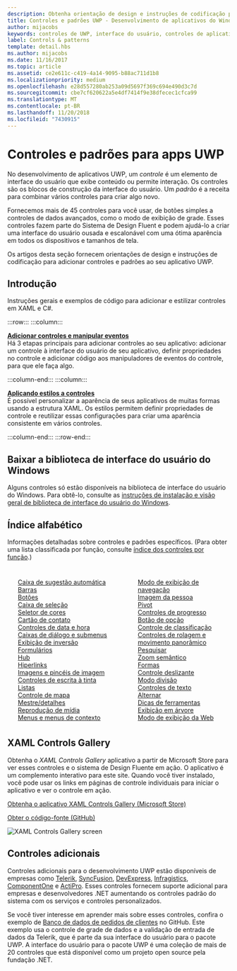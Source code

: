 ```yaml
---
description: Obtenha orientação de design e instruções de codificação para adicionar controles e padrões ao seu aplicativo UWP. Encontre mais de 45 controles poderosos para uso com o seu aplicativo.
title: Controles e padrões UWP - Desenvolvimento de aplicativos do Windows
author: mijacobs
keywords: controles de UWP, interface do usuário, controles de aplicativo
label: Controls & patterns
template: detail.hbs
ms.author: mijacobs
ms.date: 11/16/2017
ms.topic: article
ms.assetid: ce2e611c-c419-4a14-9095-b88ac711d1b8
ms.localizationpriority: medium
ms.openlocfilehash: e28d557280ab253a09d5697f369c694e490d3c7d
ms.sourcegitcommit: cbe7cf620622a5e4df7414f9e38dfecec1cfca99
ms.translationtype: MT
ms.contentlocale: pt-BR
ms.lasthandoff: 11/20/2018
ms.locfileid: "7430915"
---
```

# <a name="controls-and-patterns-for-uwp-apps"></a>Controles e padrões para apps UWP
 

No desenvolvimento de aplicativos UWP, um <i>controle</i> é um elemento de interface do usuário que exibe conteúdo ou permite interação. Os controles são os blocos de construção da interface do usuário. Um <i>padrão</i> é a receita para combinar vários controles para criar algo novo.

Fornecemos mais de 45 controles para você usar, de botões simples a controles de dados avançados, como o modo de exibição de grade.  Esses controles fazem parte do Sistema de Design Fluent e podem ajudá-lo a criar uma interface do usuário ousada e escalonável com uma ótima aparência em todos os dispositivos e tamanhos de tela. 

Os artigos desta seção fornecem orientações de design e instruções de codificação para adicionar controles e padrões ao seu aplicativo UWP. 

## <a name="intro"></a>Introdução

Instruções gerais e exemplos de código para adicionar e estilizar controles em XAML e C#.

:::row:::
    :::column:::
      <p><b><a href="controls-and-events-intro.md">Adicionar controles e manipular eventos</a></b> <br/>
Há 3 etapas principais para adicionar controles ao seu aplicativo: adicionar um controle à interface do usuário de seu aplicativo, definir propriedades no controle e adicionar código aos manipuladores de eventos do controle, para que ele faça algo.</p>
    :::column-end:::
    :::column:::
      <p><b><a href="xaml-styles.md">Aplicando estilos a controles</a></b> <br/>
É possível personalizar a aparência de seus aplicativos de muitas formas usando a estrutura XAML. Os estilos permitem definir propriedades de controle e reutilizar essas configurações para criar uma aparência consistente em vários controles.</p>
    :::column-end:::
:::row-end:::

## <a name="get-the-windows-ui-library"></a>Baixar a biblioteca de interface do usuário do Windows
Alguns controles só estão disponíveis na biblioteca de interface do usuário do Windows. Para obtê-lo, consulte as [instruções de instalação e visão geral de biblioteca de interface do usuário do Windows](/uwp/toolkits/winui/).

## <a name="alphabetical-index"></a>Índice alfabético 

Informações detalhadas sobre controles e padrões específicos. (Para obter uma lista classificada por função, consulte <a href="controls-by-function.md">índice dos controles por função</a>.)

<div style="column-count: 2; column-gap: 40px; margin-top: 40px;" >
<ul style="margin-top: 0px; padding-top: 0px; list-style-type: none;">
<li style="list-style-type: none;"><a href="auto-suggest-box.md">Caixa de sugestão automática</a></li>

<li style="list-style-type: none;"><a href="app-bars.md">Barras</a></li>

<li style="list-style-type: none;"><a href="buttons.md">Botões</a></li>

<li style="list-style-type: none;"><a href="checkbox.md">Caixa de seleção </a></li>

<li style="list-style-type: none;"><a href="color-picker.md">Seletor de cores</a></li>

<li style="list-style-type: none;"><a href="contact-card.md">Cartão de contato</a></li>

<li style="list-style-type: none;"><a href="date-and-time.md">Controles de data e hora</a></li>

<li style="list-style-type: none;"><a href="dialogs-and-flyouts/index.md">Caixas de diálogo e submenus</a></li>

<li style="list-style-type: none;"><a href="flipview.md">Exibição de inversão</a></li>

<li style="list-style-type: none;"><a href="forms.md">Formulários</a></li>

<li style="list-style-type: none;"><a href="hub.md">Hub</a></li>

<li style="list-style-type: none;"><a href="hyperlinks.md">Hiperlinks</a></li>

<li style="list-style-type: none;"><a href="images-imagebrushes.md">Imagens e pincéis de imagem</a></li>

<li style="list-style-type: none;"><a href="inking-controls.md">Controles de escrita à tinta</a></li>

<li style="list-style-type: none;"><a href="lists.md">Listas</a></li>

<li style="list-style-type: none;"><a href="../../maps-and-location/controls-map.md">Controle de mapa</a></li>

<li style="list-style-type: none;"><a href="master-details.md">Mestre/detalhes</a></li>

<li style="list-style-type: none;"><a href="media-playback.md">Reprodução de mídia</a></li>

<li style="list-style-type: none;"><a href="menus.md">Menus e menus de contexto</a></li>

<li style="list-style-type: none;"><a href="navigationview.md">Modo de exibição de navegação</a></li>

<li style="list-style-type: none;"><a href="person-picture.md">Imagem da pessoa</a></li>

<li style="list-style-type: none;"><a href="pivot.md">Pivot</a></li>

<li style="list-style-type: none;"><a href="progress-controls.md">Controles de progresso</a></li>

<li style="list-style-type: none;"><a href="radio-button.md">Botão de opção</a></li>

<li style="list-style-type: none;"><a href="rating.md">Controle de classificação</a></li>

<li style="list-style-type: none;"><a href="scroll-controls.md">Controles de rolagem e movimento panorâmico</a></li>

<li style="list-style-type: none;"><a href="search.md">Pesquisar</a></li>

<li style="list-style-type: none;"><a href="semantic-zoom.md">Zoom semântico</a></li>

<li style="list-style-type: none;"><a href="shapes.md">Formas</a></li>

<li style="list-style-type: none;"><a href="slider.md">Controle deslizante</a></li>

<li style="list-style-type: none;"><a href="split-view.md">Modo divisão</a></li>

<li style="list-style-type: none;"><a href="text-controls.md">Controles de texto</a></li>


<li style="list-style-type: none;"><a href="toggles.md">Alternar</a></li>
<li style="list-style-type: none;"><a href="tooltips.md">Dicas de ferramentas</a></li>

<li style="list-style-type: none;"><a href="tree-view.md">Exibição em árvore</a></li>

<li style="list-style-type: none;"><a href="web-view.md">Modo de exibição da Web</a></li>
</ul>
</div>

## <a name="xaml-controls-gallery"></a>XAML Controls Gallery

Obtenha o _XAML Controls Gallery_ aplicativo a partir de Microsoft Store para ver esses controles e o sistema de Design Fluente em ação. O aplicativo é um complemento interativo para este site. Quando você tiver instalado, você pode usar os links em páginas de controle individuais para iniciar o aplicativo e ver o controle em ação.

<a href="https://www.microsoft.com/store/productId/9MSVH128X2ZT">Obtenha o aplicativo XAML Controls Gallery (Microsoft Store)</a>

<a href="https://github.com/Microsoft/Windows-universal-samples/tree/master/Samples/XamlUIBasics">Obter o código-fonte (GitHub)</a>

<img src="images/xaml-controls-gallery.png" alt="XAML Controls Gallery screen" />

## <a name="additional-controls"></a>Controles adicionais

Controles adicionais para o desenvolvimento UWP estão disponíveis de empresas como <a href="http://www.telerik.com/">Telerik</a>, <a href="https://www.syncfusion.com/products/uwp">SyncFusion</a>, <a href="https://www.devexpress.com/Products/NET/Controls/Win10Apps/">DevExpress</a>, <a href="http://www.infragistics.com/products/universal-windows-platform">Infragistics</a>, <a href="https://www.componentone.com/Studio/Platform/UWP">ComponentOne</a> e <a href="http://www.actiprosoftware.com/products/controls/universal">ActiPro</a>. Esses controles fornecem suporte adicional para empresas e desenvolvedores .NET aumentando os controles padrão do sistema com os serviços e controles personalizados.  

Se você tiver interesse em aprender mais sobre esses controles, confira o exemplo de <a href="https://github.com/Microsoft/Windows-appsample-customers-orders-database">Banco de dados de pedidos de clientes</a> no GitHub. Este exemplo usa o controle de grade de dados e a validação de entrada de dados da Telerik, que é parte da sua interface do usuário para o pacote UWP. A interface do usuário para o pacote UWP é uma coleção de mais de 20 controles que está disponível como um projeto open source pela fundação .NET.
